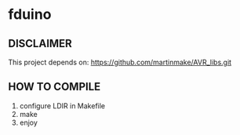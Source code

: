 # fduino
## DISCLAIMER
This project depends on: https://github.com/martinmake/AVR_libs.git
## HOW TO COMPILE
1. configure LDIR in Makefile
2. make
3. enjoy
